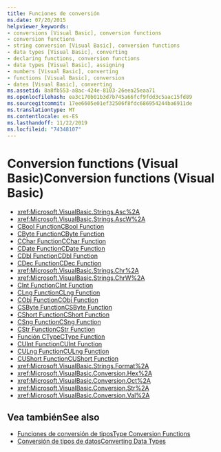 ```yaml
---
title: Funciones de conversión
ms.date: 07/20/2015
helpviewer_keywords:
- conversions [Visual Basic], conversion functions
- conversion functions
- string conversion [Visual Basic], conversion functions
- data types [Visual Basic], converting
- declaring functions, conversion functions
- data types [Visual Basic], assigning
- numbers [Visual Basic], converting
- functions [Visual Basic], conversion
- dates [Visual Basic], converting
ms.assetid: 8a8fb553-a8ac-424e-8103-26eea25eaa71
ms.openlocfilehash: ea3c170b01b3d7b745a66fcf9fdd3c5aac15fd89
ms.sourcegitcommit: 17ee6605e01ef32506f8fdc686954244ba6911de
ms.translationtype: MT
ms.contentlocale: es-ES
ms.lasthandoff: 11/22/2019
ms.locfileid: "74348107"
---
```

# <a name="conversion-functions-visual-basic"></a><span data-ttu-id="35b0b-102">Conversion functions (Visual Basic)</span><span class="sxs-lookup"><span data-stu-id="35b0b-102">Conversion functions (Visual Basic)</span></span>

- <xref:Microsoft.VisualBasic.Strings.Asc%2A>
- <xref:Microsoft.VisualBasic.Strings.AscW%2A>
- [<span data-ttu-id="35b0b-103">CBool Function</span><span class="sxs-lookup"><span data-stu-id="35b0b-103">CBool Function</span></span>](../../../visual-basic/language-reference/functions/type-conversion-functions.md)
- [<span data-ttu-id="35b0b-104">CByte Function</span><span class="sxs-lookup"><span data-stu-id="35b0b-104">CByte Function</span></span>](../../../visual-basic/language-reference/functions/type-conversion-functions.md)
- [<span data-ttu-id="35b0b-105">CChar Function</span><span class="sxs-lookup"><span data-stu-id="35b0b-105">CChar Function</span></span>](../../../visual-basic/language-reference/functions/type-conversion-functions.md)
- [<span data-ttu-id="35b0b-106">CDate Function</span><span class="sxs-lookup"><span data-stu-id="35b0b-106">CDate Function</span></span>](../../../visual-basic/language-reference/functions/type-conversion-functions.md)
- [<span data-ttu-id="35b0b-107">CDbl Function</span><span class="sxs-lookup"><span data-stu-id="35b0b-107">CDbl Function</span></span>](../../../visual-basic/language-reference/functions/type-conversion-functions.md)
- [<span data-ttu-id="35b0b-108">CDec Function</span><span class="sxs-lookup"><span data-stu-id="35b0b-108">CDec Function</span></span>](../../../visual-basic/language-reference/functions/type-conversion-functions.md)
- <xref:Microsoft.VisualBasic.Strings.Chr%2A>
- <xref:Microsoft.VisualBasic.Strings.ChrW%2A>
- [<span data-ttu-id="35b0b-109">CInt Function</span><span class="sxs-lookup"><span data-stu-id="35b0b-109">CInt Function</span></span>](../../../visual-basic/language-reference/functions/type-conversion-functions.md)
- [<span data-ttu-id="35b0b-110">CLng Function</span><span class="sxs-lookup"><span data-stu-id="35b0b-110">CLng Function</span></span>](../../../visual-basic/language-reference/functions/type-conversion-functions.md)
- [<span data-ttu-id="35b0b-111">CObj Function</span><span class="sxs-lookup"><span data-stu-id="35b0b-111">CObj Function</span></span>](../../../visual-basic/language-reference/functions/type-conversion-functions.md)
- [<span data-ttu-id="35b0b-112">CSByte Function</span><span class="sxs-lookup"><span data-stu-id="35b0b-112">CSByte Function</span></span>](../../../visual-basic/language-reference/functions/type-conversion-functions.md)
- [<span data-ttu-id="35b0b-113">CShort Function</span><span class="sxs-lookup"><span data-stu-id="35b0b-113">CShort Function</span></span>](../../../visual-basic/language-reference/functions/type-conversion-functions.md)
- [<span data-ttu-id="35b0b-114">CSng Function</span><span class="sxs-lookup"><span data-stu-id="35b0b-114">CSng Function</span></span>](../../../visual-basic/language-reference/functions/type-conversion-functions.md)
- [<span data-ttu-id="35b0b-115">CStr Function</span><span class="sxs-lookup"><span data-stu-id="35b0b-115">CStr Function</span></span>](../../../visual-basic/language-reference/functions/type-conversion-functions.md)
- [<span data-ttu-id="35b0b-116">Función CType</span><span class="sxs-lookup"><span data-stu-id="35b0b-116">CType Function</span></span>](../../../visual-basic/language-reference/functions/ctype-function.md)
- [<span data-ttu-id="35b0b-117">CUInt Function</span><span class="sxs-lookup"><span data-stu-id="35b0b-117">CUInt Function</span></span>](../../../visual-basic/language-reference/functions/type-conversion-functions.md)
- [<span data-ttu-id="35b0b-118">CULng Function</span><span class="sxs-lookup"><span data-stu-id="35b0b-118">CULng Function</span></span>](../../../visual-basic/language-reference/functions/type-conversion-functions.md)
- [<span data-ttu-id="35b0b-119">CUShort Function</span><span class="sxs-lookup"><span data-stu-id="35b0b-119">CUShort Function</span></span>](../../../visual-basic/language-reference/functions/type-conversion-functions.md)
- <xref:Microsoft.VisualBasic.Strings.Format%2A>
- <xref:Microsoft.VisualBasic.Conversion.Hex%2A>
- <xref:Microsoft.VisualBasic.Conversion.Oct%2A>
- <xref:Microsoft.VisualBasic.Conversion.Str%2A>
- <xref:Microsoft.VisualBasic.Conversion.Val%2A>

## <a name="see-also"></a><span data-ttu-id="35b0b-120">Vea también</span><span class="sxs-lookup"><span data-stu-id="35b0b-120">See also</span></span>

- [<span data-ttu-id="35b0b-121">Funciones de conversión de tipos</span><span class="sxs-lookup"><span data-stu-id="35b0b-121">Type Conversion Functions</span></span>](../../../visual-basic/language-reference/functions/type-conversion-functions.md)
- [<span data-ttu-id="35b0b-122">Conversión de tipos de datos</span><span class="sxs-lookup"><span data-stu-id="35b0b-122">Converting Data Types</span></span>](../../../visual-basic/programming-guide/concepts/linq/converting-data-types.md)
